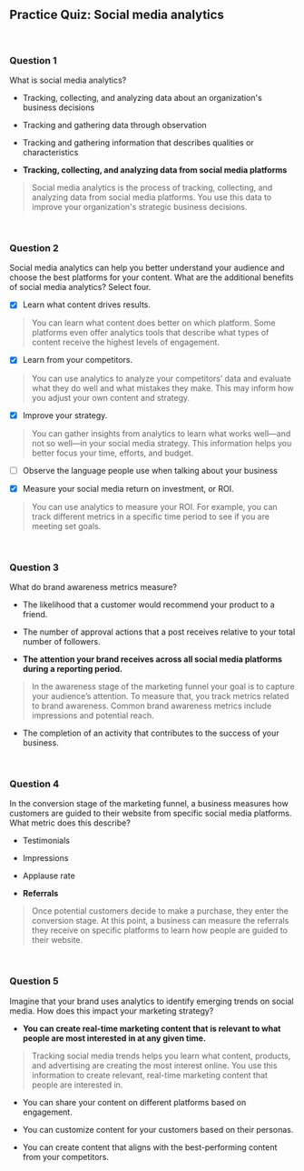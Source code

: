 ## Practice Quiz: Social media analytics

<br>

### Question 1

What is social media analytics?

- Tracking, collecting, and analyzing data about an organization's business decisions


- Tracking and gathering data through observation


- Tracking and gathering information that describes qualities or characteristics


- **Tracking, collecting, and analyzing data from social media platforms**

> Social media analytics is the process of tracking, collecting, and analyzing data from social media platforms. You use this data to improve your organization's strategic business decisions.

<br>

### Question 2

Social media analytics can help you better understand your audience and choose the best platforms for your content. What are the additional benefits of social media analytics? Select four.

+ [x] Learn what content drives results.

> You can learn what content does better on which platform. Some platforms even offer analytics tools that describe what types of content receive the highest levels of engagement. 

+ [x] Learn from your competitors.

> You can use analytics to analyze your competitors’ data and evaluate what they do well and what mistakes they make. This may inform how you adjust your own content and strategy.

+ [x] Improve your strategy.

> You can gather insights from analytics to learn what works well—and not so well—in your social media strategy. This information helps you better focus your time, efforts, and budget. 

+ [ ] Observe the language people use when talking about your business

+ [x] Measure your social media return on investment, or ROI.

> You can use analytics to measure your ROI. For example, you can track different metrics in a specific time period to see if you are meeting set goals.

<br>

### Question 3

What do brand awareness metrics measure? 

- The likelihood that a customer would recommend your product to a friend.


- The number of approval actions that a post receives relative to your total number of followers.

- **The attention your brand receives across all social media platforms during a reporting period.**

> In the awareness stage of the marketing funnel your goal is to capture your audience’s attention. To measure that, you track metrics related to brand awareness. Common brand awareness metrics include impressions and potential reach.

- The completion of an activity that contributes to the success of your business.

<br>

### Question 4

In the conversion stage of the marketing funnel, a business measures how customers are guided to their website from specific social media platforms. What metric does this describe? 

- Testimonials

- Impressions

- Applause rate

- **Referrals**

> Once potential customers decide to make a purchase, they enter the conversion stage. At this point, a business can measure the referrals they receive on specific platforms to learn how people are guided to their website.

<br>

### Question 5

Imagine that your brand uses analytics to identify emerging trends on social media. How does this impact your marketing strategy?

- **You can create real-time marketing content that is relevant to what people are most interested in at any given time.**

> Tracking social media trends helps you learn what content, products, and advertising are creating the most interest online. You use this information to create relevant, real-time marketing content that people are interested in.

- You can share your content on different platforms based on engagement.

- You can customize content for your customers based on their personas. 

- You can create content that aligns with the best-performing content from your competitors.

